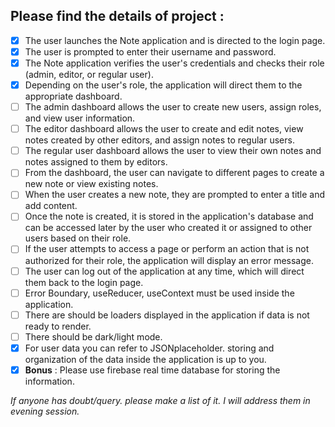 ## Please find the details of  **project** :
- [x] The user launches the Note application and is directed to the login page.
- [x] The user is prompted to enter their username and password.
- [x] The Note application verifies the user's credentials and checks their role (admin, editor, or regular user).
- [x] Depending on the user's role, the application will direct them to the appropriate dashboard.
- [ ] The admin dashboard allows the user to create new users, assign roles, and view user information.
- [ ] The editor dashboard allows the user to create and edit notes, view notes created by other editors, and assign notes to regular users.
- [ ] The regular user dashboard allows the user to view their own notes and notes assigned to them by editors.
- [ ] From the dashboard, the user can navigate to different pages to create a new note or view existing notes.
- [ ] When the user creates a new note, they are prompted to enter a title and add content.
- [ ] Once the note is created, it is stored in the application's database and can be accessed later by the user who created it or assigned to other users based on their role.
- [ ] If the user attempts to access a page or perform an action that is not authorized for their role, the application will display an error message.
- [ ] The user can log out of the application at any time, which will direct them back to the login page.
- [ ] Error Boundary, useReducer, useContext must be used inside the application.
- [ ] There are should be loaders displayed in the application if data is not ready to render.
- [ ] There should be dark/light mode.
- [x] For user data you can refer to JSONplaceholder. storing and organization of the data inside the application is up to you.
- [x] **Bonus** : Please use firebase real time database for storing the information.

*If anyone has doubt/query. please make a list of it. I will address them in evening session.*
